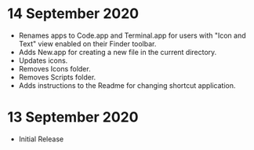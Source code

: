 # 14 September 2020

- Renames apps to Code.app and Terminal.app for users with "Icon and Text" view enabled on their Finder toolbar.
- Adds New.app for creating a new file in the current directory.
- Updates icons.
- Removes Icons folder.
- Removes Scripts folder.
- Adds instructions to the Readme for changing shortcut application.

# 13 September 2020

- Initial Release
